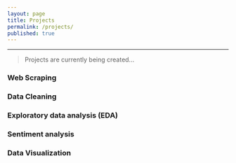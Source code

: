 ```yaml
---
layout: page
title: Projects
permalink: /projects/
published: true
---
```

***
> Projects are currently being created...

### Web Scraping


### Data Cleaning


### Exploratory data analysis (EDA)


### Sentiment analysis


### Data Visualization

